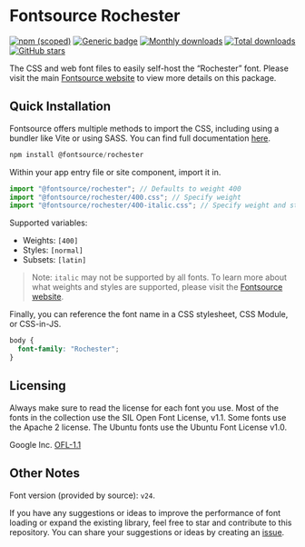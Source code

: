 # Fontsource Rochester

[![npm (scoped)](https://img.shields.io/npm/v/@fontsource/rochester?color=brightgreen)](https://www.npmjs.com/package/@fontsource/rochester) [![Generic badge](https://img.shields.io/badge/fontsource-passing-brightgreen)](https://github.com/fontsource/fontsource) [![Monthly downloads](https://badgen.net/npm/dm/@fontsource/rochester)](https://github.com/fontsource/fontsource) [![Total downloads](https://badgen.net/npm/dt/@fontsource/rochester)](https://github.com/fontsource/fontsource) [![GitHub stars](https://img.shields.io/github/stars/fontsource/fontsource.svg?style=social&label=Star)](https://github.com/fontsource/fontsource/stargazers)

The CSS and web font files to easily self-host the “Rochester” font. Please visit the main [Fontsource website](https://fontsource.org/fonts/rochester) to view more details on this package.

## Quick Installation

Fontsource offers multiple methods to import the CSS, including using a bundler like Vite or using SASS. You can find full documentation [here](https://fontsource.org/docs/getting-started/introduction).

```javascript
npm install @fontsource/rochester
```

Within your app entry file or site component, import it in.

```javascript
import "@fontsource/rochester"; // Defaults to weight 400
import "@fontsource/rochester/400.css"; // Specify weight
import "@fontsource/rochester/400-italic.css"; // Specify weight and style
```

Supported variables:
- Weights: `[400]`
- Styles: `[normal]`
- Subsets: `[latin]`

> Note: `italic` may not be supported by all fonts. To learn more about what weights and styles are supported, please visit the [Fontsource website](https://fontsource.org/fonts/rochester).

Finally, you can reference the font name in a CSS stylesheet, CSS Module, or CSS-in-JS.

```css
body {
  font-family: "Rochester";
}
```

## Licensing
Always make sure to read the license for each font you use. Most of the fonts in the collection use the SIL Open Font License, v1.1. Some fonts use the Apache 2 license. The Ubuntu fonts use the Ubuntu Font License v1.0.

Google Inc.
[OFL-1.1](http://scripts.sil.org/OFL)

## Other Notes
Font version (provided by source): `v24`.

If you have any suggestions or ideas to improve the performance of font loading or expand the existing library, feel free to star and contribute to this repository. You can share your suggestions or ideas by creating an [issue](https://github.com/fontsource/fontsource/issues).